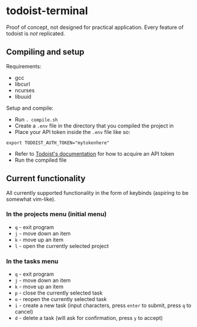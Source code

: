 # todoist-terminal

Proof of concept, not designed for practical application. Every feature of todoist is _not_ replicated.

## Compiling and setup

Requirements:

- gcc
- libcurl
- ncurses
- libuuid

Setup and compile:

- Run `. compile.sh`
- Create a `.env` file in the directory that you compiled the project in
- Place your API token inside the `.env` file like so:

```
export TODOIST_AUTH_TOKEN="mytokenhere"
```

- Refer to [Todoist's documentation](https://developer.todoist.com/guides/#our-apis) for how to acquire an API token
- Run the compiled file

## Current functionality

All currently supported functionality in the form of keybinds (aspiring to be somewhat vim-like).

### In the projects menu (initial menu)

- `q` - exit program
- `j` - move down an item
- `k` - move up an item
- `l` - open the currently selected project

### In the tasks menu

- `q` - exit program
- `j` - move down an item
- `k` - move up an item
- `p` - close the currently selected task
- `o` - reopen the currently selected task
- `i` - create a new task (input characters, press `enter` to submit, press `q` to cancel)
- `d` - delete a task (will ask for confirmation, press `y` to accept)
